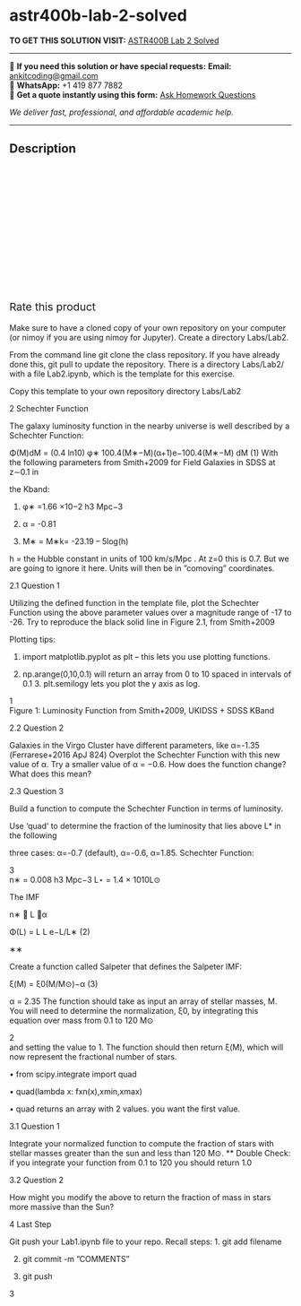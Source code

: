 # astr400b-lab-2-solved
**TO GET THIS SOLUTION VISIT:** [ASTR400B Lab 2 Solved](https://www.ankitcodinghub.com/product/astr400b-lab-2-solved/)


---

📩 **If you need this solution or have special requests:** **Email:** ankitcoding@gmail.com  
📱 **WhatsApp:** +1 419 877 7882  
📄 **Get a quote instantly using this form:** [Ask Homework Questions](https://www.ankitcodinghub.com/services/ask-homework-questions/)

*We deliver fast, professional, and affordable academic help.*

---

<h2>Description</h2>



<div class="kk-star-ratings kksr-auto kksr-align-center kksr-valign-top" data-payload="{&quot;align&quot;:&quot;center&quot;,&quot;id&quot;:&quot;102229&quot;,&quot;slug&quot;:&quot;default&quot;,&quot;valign&quot;:&quot;top&quot;,&quot;ignore&quot;:&quot;&quot;,&quot;reference&quot;:&quot;auto&quot;,&quot;class&quot;:&quot;&quot;,&quot;count&quot;:&quot;0&quot;,&quot;legendonly&quot;:&quot;&quot;,&quot;readonly&quot;:&quot;&quot;,&quot;score&quot;:&quot;0&quot;,&quot;starsonly&quot;:&quot;&quot;,&quot;best&quot;:&quot;5&quot;,&quot;gap&quot;:&quot;4&quot;,&quot;greet&quot;:&quot;Rate this product&quot;,&quot;legend&quot;:&quot;0\/5 - (0 votes)&quot;,&quot;size&quot;:&quot;24&quot;,&quot;title&quot;:&quot;ASTR400B Lab  2  Solved&quot;,&quot;width&quot;:&quot;0&quot;,&quot;_legend&quot;:&quot;{score}\/{best} - ({count} {votes})&quot;,&quot;font_factor&quot;:&quot;1.25&quot;}">

<div class="kksr-stars">

<div class="kksr-stars-inactive">
            <div class="kksr-star" data-star="1" style="padding-right: 4px">


<div class="kksr-icon" style="width: 24px; height: 24px;"></div>
        </div>
            <div class="kksr-star" data-star="2" style="padding-right: 4px">


<div class="kksr-icon" style="width: 24px; height: 24px;"></div>
        </div>
            <div class="kksr-star" data-star="3" style="padding-right: 4px">


<div class="kksr-icon" style="width: 24px; height: 24px;"></div>
        </div>
            <div class="kksr-star" data-star="4" style="padding-right: 4px">


<div class="kksr-icon" style="width: 24px; height: 24px;"></div>
        </div>
            <div class="kksr-star" data-star="5" style="padding-right: 4px">


<div class="kksr-icon" style="width: 24px; height: 24px;"></div>
        </div>
    </div>

<div class="kksr-stars-active" style="width: 0px;">
            <div class="kksr-star" style="padding-right: 4px">


<div class="kksr-icon" style="width: 24px; height: 24px;"></div>
        </div>
            <div class="kksr-star" style="padding-right: 4px">


<div class="kksr-icon" style="width: 24px; height: 24px;"></div>
        </div>
            <div class="kksr-star" style="padding-right: 4px">


<div class="kksr-icon" style="width: 24px; height: 24px;"></div>
        </div>
            <div class="kksr-star" style="padding-right: 4px">


<div class="kksr-icon" style="width: 24px; height: 24px;"></div>
        </div>
            <div class="kksr-star" style="padding-right: 4px">


<div class="kksr-icon" style="width: 24px; height: 24px;"></div>
        </div>
    </div>
</div>


<div class="kksr-legend" style="font-size: 19.2px;">
            <span class="kksr-muted">Rate this product</span>
    </div>
    </div>
<div class="page" title="Page 1">
<div class="layoutArea">
<div class="column"></div>
</div>
<div class="layoutArea">
<div class="column">
&nbsp;

</div>
</div>
<div class="layoutArea">
<div class="column">
Make sure to have a cloned copy of your own repository on your computer (or nimoy if you are using nimoy for Jupyter). Create a directory Labs/Lab2.

From the command line git clone the class repository. If you have already done this, git pull to update the repository. There is a directory Labs/Lab2/ with a file Lab2.ipynb, which is the template for this exercise.

Copy this template to your own repository directory Labs/Lab2

2 Schechter Function

The galaxy luminosity function in the nearby universe is well described by a Schechter Function:

Φ(M)dM = (0.4 ln10) φ∗ 100.4(M∗−M)(α+1)e−100.4(M∗−M) dM (1) With the following parameters from Smith+2009 for Field Galaxies in SDSS at z∼0.1 in

the Kband:

1. φ∗ =1.66 ×10−2 h3 Mpc−3

2. α = -0.81

3. M∗ = M∗k= -23.19 – 5log(h)

h = the Hubble constant in units of 100 km/s/Mpc . At z=0 this is 0.7. But we are going to ignore it here. Units will then be in ”comoving” coordinates.

2.1 Question 1

Utilizing the defined function in the template file, plot the Schechter Function using the above parameter values over a magnitude range of -17 to -26. Try to reproduce the black solid line in Figure 2.1, from Smith+2009

Plotting tips:

1. import matplotlib.pyplot as plt – this lets you use plotting functions.

2. np.arange(0,10,0.1) will return an array from 0 to 10 spaced in intervals of 0.1 3. plt.semilogy lets you plot the y axis as log.

</div>
</div>
<div class="layoutArea">
<div class="column">
1

</div>
</div>
</div>
<div class="page" title="Page 2">
<div class="layoutArea">
<div class="column">
Figure 1: Luminosity Function from Smith+2009, UKIDSS + SDSS KBand

2.2 Question 2

Galaxies in the Virgo Cluster have different parameters, like α=-1.35 (Ferrarese+2016 ApJ 824) Overplot the Schechter Function with this new value of α. Try a smaller value of α = −0.6. How does the function change? What does this mean?

2.3 Question 3

Build a function to compute the Schechter Function in terms of luminosity.

Use ‘quad‘ to determine the fraction of the luminosity that lies above L* in the following

three cases: α=-0.7 (default), α=-0.6, α=1.85. Schechter Function:

</div>
</div>
<div class="layoutArea">
<div class="column">
3

</div>
<div class="column">
n∗ = 0.008 h3 Mpc−3 L⋆ = 1.4 × 1010L⊙

The IMF

</div>
</div>
<div class="layoutArea">
<div class="column">
n∗ 􏰀 L 􏰁α

Φ(L) = L L e−L/L∗ (2)

∗∗

</div>
</div>
<div class="layoutArea">
<div class="column">
Create a function called Salpeter that defines the Salpeter IMF:

ξ(M) = ξ0(M/M⊙)−α (3)

α = 2.35 The function should take as input an array of stellar masses, M. You will need to determine the normalization, ξ0, by integrating this equation over mass from 0.1 to 120 M⊙

</div>
</div>
<div class="layoutArea">
<div class="column">
2

</div>
</div>
</div>
<div class="page" title="Page 3">
<div class="layoutArea">
<div class="column">
and setting the value to 1. The function should then return ξ(M), which will now represent the fractional number of stars.

• from scipy.integrate import quad

• quad(lambda x: fxn(x),xmin,xmax)

• quad returns an array with 2 values. you want the first value.

3.1 Question 1

Integrate your normalized function to compute the fraction of stars with stellar masses greater than the sun and less than 120 M⊙. ** Double Check: if you integrate your function from 0.1 to 120 you should return 1.0

3.2 Question 2

How might you modify the above to return the fraction of mass in stars more massive than the Sun?

4 Last Step

Git push your Lab1.ipynb file to your repo. Recall steps: 1. git add filename

2. git commit -m ”COMMENTS”

3. git push

</div>
</div>
<div class="layoutArea">
<div class="column">
3

</div>
</div>
</div>

